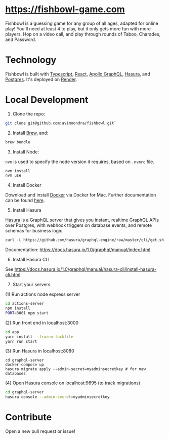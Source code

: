 # https://fishbowl-game.com

Fishbowl is a guessing game for any group of all ages, adapted for online play! You'll need at least 4 to play, but it only gets more fun with more players. Hop on a video call, and play through rounds of Taboo, Charades, and Password.

# Technology

Fishbowl is built with [Typescript](https://www.typescriptlang.org/), [React](), [Apollo GraphQL](https://www.apollographql.com/), [Hasura](https://hasura.io/), and [Postgres](https://www.postgresql.org/). It's deployed on [Render](https://render.com/).

# Local Development

1. Clone the repo:

```bash
git clone git@github.com:avimoondra/fishbowl.git`
```

2. Install [Brew](https://brew.sh/), and:

```bash
brew bundle
```

3. Install Node:

`nvm` is used to specify the node version it requires, based on `.nvmrc` file.

```bash
nvm install
nvm use
```

4. Install Docker

Download and install [Docker](https://docs.docker.com/docker-for-mac/install/) via Docker for Mac. Further documentation can be found [here](https://docs.docker.com/engine/docker-overview/).

5. Install Hasura

[Hasura](https://hasura.io/) is a GraphQL server that gives you instant, realtime GraphQL APIs over Postgres, with webhook triggers on database events, and remote schemas for business logic.

```bash
curl -L https://github.com/hasura/graphql-engine/raw/master/cli/get.sh | bash
```

Documentation: https://docs.hasura.io/1.0/graphql/manual/index.html

6. Install Hasura CLI

See https://docs.hasura.io/1.0/graphql/manual/hasura-cli/install-hasura-cli.html

7. Start your servers

(1) Run actions node express server

```bash
cd actions-server
npm install
PORT=3001 npm start
```

(2) Run front end in localhost:3000

```bash
cd app
yarn install --frozen-lockfile
yarn run start
```

(3) Run Hasura in localhost:8080

```
cd graphql-server
docker-compose up
hasura migrate apply --admin-secret=myadminsecretkey # for new databases
```

(4) Open Hasura console on localhost:9695 (to track migrations)

```bash
cd graphql-server
hasura console --admin-secret=myadminsecretkey
```

# Contribute

Open a new pull request or issue!
